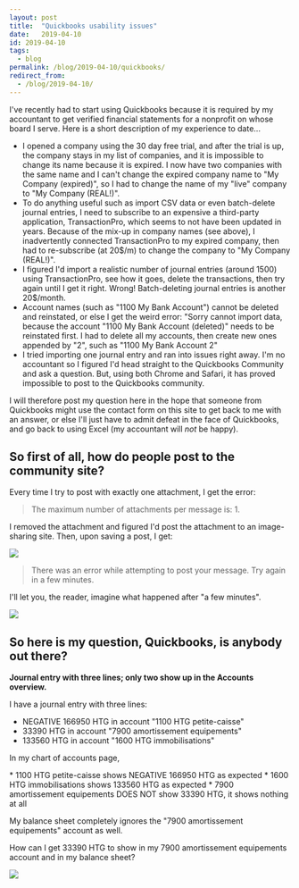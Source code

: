 ```yaml
---
layout: post
title:  "Quickbooks usability issues"
date:   2019-04-10
id: 2019-04-10
tags:
  - blog
permalink: /blog/2019-04-10/quickbooks/
redirect_from:
  - /blog/2019-04-10/
---
```


I've recently had to start using Quickbooks because it is required by my accountant to get verified financial statements for a nonprofit on whose board I serve. Here is a short description of my experience to date...

* I opened a company using the 30 day free trial, and after the trial is up, the company stays in my list of companies, and it is impossible to change its name because it is expired. I now have two companies with the same name and I can't change the expired company name to "My Company (expired)", so I had to change the name of my "live" company to "My Company (REAL!)".
* To do anything useful such as import CSV data or even batch-delete journal entries, I need to subscribe to an expensive a third-party application, TransactionPro, which seems to not have been updated in years. Because of the mix-up in company names (see above), I inadvertently connected TransactionPro to my expired company, then had to re-subscribe (at 20$/m) to change the company to "My Company (REAL!)".
* I figured I'd import a realistic number of journal entries (around 1500) using TransactionPro, see how it goes, delete the transactions, then try again until I get it right. Wrong! Batch-deleting journal entries is another 20$/month.
* Account names (such as "1100 My Bank Account") cannot be deleted and reinstated, or else I get the weird error: "Sorry cannot import data, because the account "1100 My Bank Account (deleted)" needs to be reinstated first. I had to delete all my accounts, then create new ones appended by "2", such as "1100 My Bank Account 2"
* I tried importing one journal entry and ran into issues right away. I'm no accountant so I figured I'd head straight to the Quickbooks Community and ask a question. But, using both Chrome and Safari, it has proved impossible to post to the Quickbooks community.

I will therefore post my question here in the hope that someone from Quickbooks might use the contact form on this site to get back to me with an answer, or else I'll just have to admit defeat in the face of Quickbooks, and go back to using Excel (my accountant will _not_ be happy).

So first of all, how do people post to the community site?
-----

Every time I try to post with exactly one attachment, I get the error:

> The maximum number of attachments per message is: 1.

I removed the attachment and figured I'd post the attachment to an image-sharing site. Then, upon saving a post, I get:

<img src="https://blog.dcycle.com/assets/img/2019-04-10-quickbooks/community-err1.png" />

> There was an error while attempting to post your message. Try again in a few minutes.

I'll let you, the reader, imagine what happened after "a few minutes".

<img src="https://blog.dcycle.com/assets/img/2019-04-10-quickbooks/community-err2.png" />

So here is my question, Quickbooks, is anybody out there?
-----

**Journal entry with three lines; only two show up in the Accounts overview.**

I have a journal entry with three lines:

* NEGATIVE 166950 HTG in account "1100 HTG petite-caisse"
* 33390 HTG in account "7900 amortissement equipements"
* 133560 HTG in account "1600 HTG immobilisations"

In my chart of accounts page, 

* 1100 HTG petite-caisse shows NEGATIVE 166950 HTG as expected
* 1600 HTG immobilisations shows 133560 HTG as expected
* 7900 amortissement equipements DOES NOT show 33390 HTG, it shows nothing at all 

My balance sheet completely ignores the "7900 amortissement equipements" account as well.

How can I get 33390 HTG to show in my 7900 amortissement equipements account and in my balance sheet?

<img src="https://blog.dcycle.com/assets/img/2019-04-10-quickbooks/screenshot.png" />

